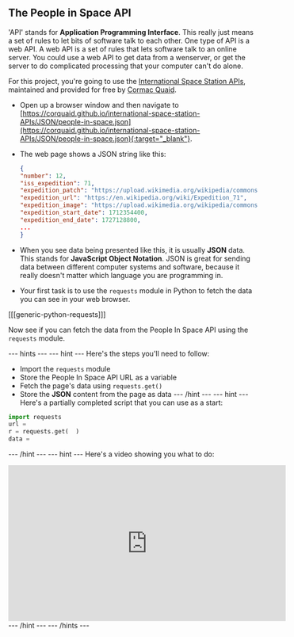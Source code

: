 ## The People in Space API

'API' stands for **Application Programming Interface**. This really just means a set of rules to let bits of software talk to each other. One type of API is a web API. A web API is a set of rules that lets software talk to an online server. You could use a web API to get data from a  wenserver, or get the server to do complicated processing that your computer can't do alone.

For this project, you're going to use the [International Space Station APIs](https://github.com/corquaid/international-space-station-APIs), maintained and provided for free by [Cormac Quaid](https://github.com/corquaid).

- Open up a browser window and then navigate to [https://corquaid.github.io/international-space-station-APIs/JSON/people-in-space.json](https://corquaid.github.io/international-space-station-APIs/JSON/people-in-space.json){:target="_blank"}.

- The web page shows a JSON string like this:

	```json
	{
  "number": 12,
  "iss_expedition": 71,
  "expedition_patch": "https://upload.wikimedia.org/wikipedia/commons/b/b4/ISS_Expedition_71_Patch.png",
  "expedition_url": "https://en.wikipedia.org/wiki/Expedition_71",
  "expedition_image": "https://upload.wikimedia.org/wikipedia/commons/8/81/The_official_Expedition_71_crew_portrait.jpg",
  "expedition_start_date": 1712354400,
  "expedition_end_date": 1727128800,
  ...
  }
	```

- When you see data being presented like this, it is usually **JSON** data. This stands for **JavaScript Object Notation**. JSON is great for sending data between different computer systems and software, because it really doesn't matter which language you are programming in.

- Your first task is to use the `requests` module in Python to fetch the data you can see in your web browser.

[[[generic-python-requests]]]

Now see if you can fetch the data from the People In Space API using the `requests` module.

--- hints --- --- hint ---
Here's the steps you'll need to follow:
- Import the `requests` module
- Store the People In Space API URL as a variable
- Fetch the page's data using `requests.get()`
- Store the **JSON** content from the page as data
--- /hint --- --- hint ---
Here's a partially completed script that you can use as a start:
```python
import requests
url =
r = requests.get(  )
data =
```
--- /hint --- --- hint ---
Here's a video showing you what to do:
<iframe width="560" height="315" src="https://www.youtube.com/embed/3gNCeWMdU1Y" frameborder="0" allowfullscreen></iframe>
--- /hint --- --- /hints ---
